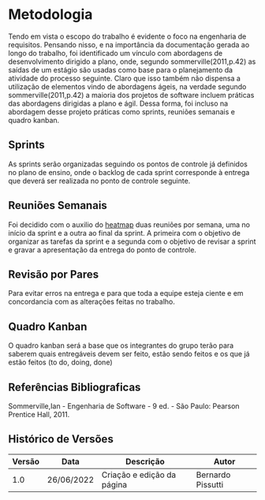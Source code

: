 # Metodologia
Tendo em vista o escopo do trabalho é evidente o foco na engenharia de requisitos.
Pensando nisso, e na importância da documentação gerada ao longo do trabalho, foi
identificado um vínculo com abordagens de desenvolvimento dirigido a plano, onde,
segundo sommerville(2011,p.42) as saídas de um estágio são
usadas como base para o planejamento da atividade do processo seguinte. Claro que isso também não dispensa
a utilização de elementos vindo de abordagens ágeis, na verdade segundo sommerville(2011,p.42) a maioria
dos projetos de software incluem práticas das abordagens dirigidas a plano e ágil. Dessa forma,
foi incluso na abordagem desse projeto práticas como sprints, reuniões semanais e quadro kanban.

## Sprints
As sprints serão organizadas seguindo os pontos de controle já definidos no plano
de ensino, onde o backlog de cada sprint corresponde à entrega que
deverá ser realizada no ponto de controle seguinte.

## Reuniões Semanais
Foi decidido com o auxilio do [heatmap](planejamento/heatmap.md) duas reuniões por semana,
uma no início da sprint e a outra ao final da sprint. A primeira com o
objetivo de organizar as tarefas da sprint e a segunda com o objetivo de revisar
a sprint e gravar a apresentação da entrega do ponto de controle.

## Revisão por Pares
Para evitar erros na entrega e para que toda a equipe esteja ciente e em concordancia com
as alterações feitas no trabalho.

## Quadro Kanban
O quadro kanban será a base que os integrantes do grupo terão para
saberem quais entregáveis devem ser feito, estão sendo feitos e os que já estão feitos (to do, doing, done)

## Referências Bibliograficas
Sommerville,Ian - Engenharia de Software - 9 ed. - São Paulo: Pearson Prentice Hall, 2011.

## Histórico de Versões
| Versão | Data       | Descrição                  | Autor             |
|--------|------------|----------------------------|-------------------|
| 1.0    | 26/06/2022 | Criação e edição da página | Bernardo Pissutti |
